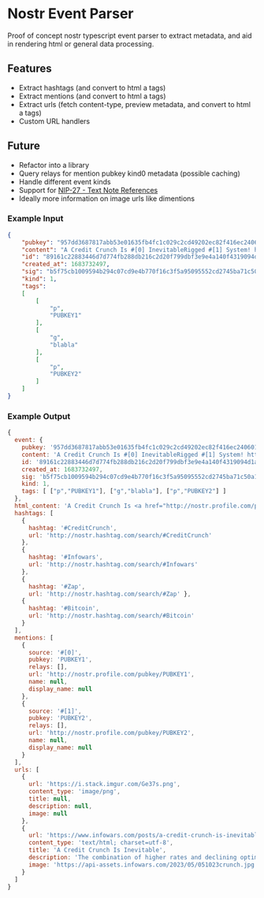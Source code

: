 # Nostr Event Parser

Proof of concept nostr typescript event parser to extract metadata, and aid in rendering html or general data processing.

## Features
* Extract hashtags (and convert to html a tags)
* Extract mentions (and convert to html a tags)
* Extract urls (fetch content-type, preview metadata, and convert to html a tags)
* Custom URL handlers

## Future
* Refactor into a library
* Query relays for mention pubkey kind0 metadata (possible caching)
* Handle different event kinds
* Support for [NIP-27 - Text Note References](https://github.com/nostr-protocol/nips/blob/4208652dc7a39c63c39559b13c656ec30400fcba/27.md)
* Ideally more information on image urls like dimentions

### Example Input
```json
{
    "pubkey": "957dd3687817abb53e01635fb4fc1c029c2cd49202ec82f416ec240601b371d8",
    "content": "A Credit Crunch Is #[0] InevitableRigged #[1] System! https://i.stack.imgur.com/Ge37s.png #CreditCrunch📉 #Infowars👊 https://www.infowars.com/posts/a-credit-crunch-is-inevitable #Zap to support, DM to suggest new feeds.  #Bitcoin price is now: $28,111.64",
    "id": "89161c22883446d7d774fb288db216c2d20f799dbf3e9e4a140f4319094d1a6f",
    "created_at": 1683732497,
    "sig": "b5f75cb1009594b294c07cd9e4b770f16c3f5a95095552cd2745ba71c50a1c11393c63745412692eb17453e43ff02fdbef9b69752280ccb60b7ba20912d3d938",
    "kind": 1,
    "tags":
    [
        [
            "p",
            "PUBKEY1"
        ],
        [
            "g",
            "blabla"
        ],
        [
            "p",
            "PUBKEY2"
        ]
    ]
}
```


### Example Output
```javascript
{
  event: {
    pubkey: '957dd3687817abb53e01635fb4fc1c029c2cd49202ec82f416ec240601b371d8',
    content: 'A Credit Crunch Is #[0] InevitableRigged #[1] System! https://i.stack.imgur.com/Ge37s.png #CreditCrunch📉 #Infowars👊 https://www.infowars.com/posts/a-credit-crunch-is-inevitable #Zap to support, DM to suggest new feeds.  #Bitcoin price is now: $28,111.64',
    id: '89161c22883446d7d774fb288db216c2d20f799dbf3e9e4a140f4319094d1a6f',
    created_at: 1683732497,
    sig: 'b5f75cb1009594b294c07cd9e4b770f16c3f5a95095552cd2745ba71c50a1c11393c63745412692eb17453e43ff02fdbef9b69752280ccb60b7ba20912d3d938',
    kind: 1,
    tags: [ ["p","PUBKEY1"], ["g","blabla"], ["p","PUBKEY2"] ]
  },
  html_content: 'A Credit Crunch Is <a href="http://nostr.profile.com/pubkey/PUBKEY1">PUBKEY1</a> InevitableRigged <a href="http://nostr.profile.com/pubkey/PUBKEY2">PUBKEY2</a> System! <a href="https://i.stack.imgur.com/Ge37s.png">https://i.stack.imgur.com/Ge37s.png</a> <a href="http://nostr.hashtag.com/search/#CreditCrunch">#CreditCrunch</a>📉 <a href="http://nostr.hashtag.com/search/#Infowars">#Infowars</a>👊 <a href="https://www.infowars.com/posts/a-credit-crunch-is-inevitable">https://www.infowars.com/posts/a-credit-crunch-is-inevitable</a> <a href="http://nostr.hashtag.com/search/#Zap">#Zap</a> to support, DM to suggest new feeds.  <a href="http://nostr.hashtag.com/search/#Bitcoin">#Bitcoin</a> price is now: $28,111.64',
  hashtags: [
    {
      hashtag: '#CreditCrunch',
      url: 'http://nostr.hashtag.com/search/#CreditCrunch'
    },
    {
      hashtag: '#Infowars',
      url: 'http://nostr.hashtag.com/search/#Infowars'
    },
    {
      hashtag: '#Zap',
      url: 'http://nostr.hashtag.com/search/#Zap' },
    {
      hashtag: '#Bitcoin',
      url: 'http://nostr.hashtag.com/search/#Bitcoin'
    }
  ],
  mentions: [
    {
      source: '#[0]',
      pubkey: 'PUBKEY1',
      relays: [],
      url: 'http://nostr.profile.com/pubkey/PUBKEY1',
      name: null,
      display_name: null
    },
    {
      source: '#[1]',
      pubkey: 'PUBKEY2',
      relays: [],
      url: 'http://nostr.profile.com/pubkey/PUBKEY2',
      name: null,
      display_name: null
    }
  ],
  urls: [
    {
      url: 'https://i.stack.imgur.com/Ge37s.png',
      content_type: 'image/png',
      title: null,
      description: null,
      image: null
    },
    {
      url: 'https://www.infowars.com/posts/a-credit-crunch-is-inevitable',
      content_type: 'text/html; charset=utf-8',
      title: 'A Credit Crunch Is Inevitable',
      description: 'The combination of higher rates and declining optimism about the economy, plus slumps in equity, private investments, and bond valuations, is going to inevitably lead to a massive crunch in access to credit and financing',
      image: 'https://api-assets.infowars.com/2023/05/051023crunch.jpg'
    }
  ]
}
```
